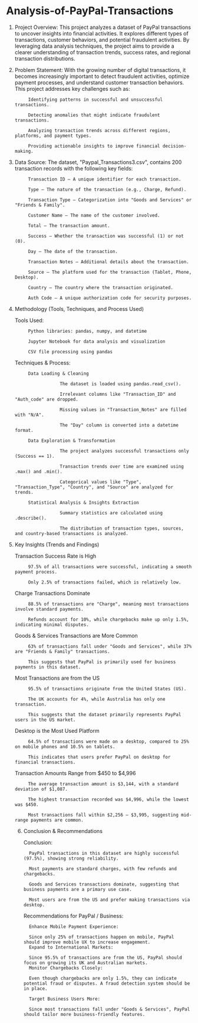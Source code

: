 # Analysis-of-PayPal-Transactions
1. Project Overview:
This project analyzes a dataset of PayPal transactions to uncover insights into financial activities. It explores different types of transactions, customer behaviors, and potential fraudulent activities. By leveraging data analysis techniques, the project aims to provide a clearer understanding of transaction trends, success rates, and regional transaction distributions.

2. Problem Statement:
With the growing number of digital transactions, it becomes increasingly important to detect fraudulent activities, optimize payment processes, and understand customer transaction behaviors. This project addresses key challenges such as:

            Identifying patterns in successful and unsuccessful transactions.
            
            Detecting anomalies that might indicate fraudulent transactions.
            
            Analyzing transaction trends across different regions, platforms, and payment types.
            
            Providing actionable insights to improve financial decision-making.

3. Data Source:
The dataset, "Paypal_Transactions3.csv", contains 200 transaction records with the following key fields:
        
            Transaction ID – A unique identifier for each transaction.
            
            Type – The nature of the transaction (e.g., Charge, Refund).
            
            Transaction Type – Categorization into "Goods and Services" or "Friends & Family".
            
            Customer Name – The name of the customer involved.
            
            Total – The transaction amount.
            
            Success – Whether the transaction was successful (1) or not (0).
            
            Day – The date of the transaction.
            
            Transaction Notes – Additional details about the transaction.
            
            Source – The platform used for the transaction (Tablet, Phone, Desktop).
            
            Country – The country where the transaction originated.
            
            Auth Code – A unique authorization code for security purposes.
            
4. Methodology (Tools, Techniques, and Process Used)

   Tools Used:

            Python libraries: pandas, numpy, and datetime
            
            Jupyter Notebook for data analysis and visualization
            
            CSV file processing using pandas
            
   Techniques & Process:

            Data Loading & Cleaning

                        The dataset is loaded using pandas.read_csv().
                        
                        Irrelevant columns like "Transaction_ID" and "Auth_code" are dropped.
                        
                        Missing values in "Transaction_Notes" are filled with "N/A".
                        
                        The "Day" column is converted into a datetime format.
                        
            Data Exploration & Transformation

                        The project analyzes successful transactions only (Success == 1).
                        
                        Transaction trends over time are examined using .max() and .min().
                        
                        Categorical values like "Type", "Transaction_Type", "Country", and "Source" are analyzed for trends.
                        
            Statistical Analysis & Insights Extraction

                        Summary statistics are calculated using .describe().
                        
                        The distribution of transaction types, sources, and country-based transactions is analyzed.
                        
5. Key Insights (Trends and Findings)
   
   Transaction Success Rate is High
   
            97.5% of all transactions were successful, indicating a smooth payment process.
   
            Only 2.5% of transactions failed, which is relatively low.
   
   Charge Transactions Dominate
   
            88.5% of transactions are "Charge", meaning most transactions involve standard payments.

            Refunds account for 10%, while chargebacks make up only 1.5%, indicating minimal disputes.

   Goods & Services Transactions are More Common
   
            63% of transactions fall under "Goods and Services", while 37% are "Friends & Family" transactions.

            This suggests that PayPal is primarily used for business payments in this dataset.
   
   Most Transactions are from the US
   
            95.5% of transactions originate from the United States (US).

            The UK accounts for 4%, while Australia has only one transaction.

            This suggests that the dataset primarily represents PayPal users in the US market.
   
   Desktop is the Most Used Platform
   
            64.5% of transactions were made on a desktop, compared to 25% on mobile phones and 10.5% on tablets.

            This indicates that users prefer PayPal on desktop for financial transactions.
   
   Transaction Amounts Range from $450 to $4,996
   
            The average transaction amount is $3,144, with a standard deviation of $1,087.

            The highest transaction recorded was $4,996, while the lowest was $450.

            Most transactions fall within $2,256 – $3,995, suggesting mid-range payments are common.
   
   6. Conclusion & Recommendations
   
      Conclusion:
      
            PayPal transactions in this dataset are highly successful (97.5%), showing strong reliability.
      
            Most payments are standard charges, with few refunds and chargebacks.
      
            Goods and Services transactions dominate, suggesting that business payments are a primary use case.
      
            Most users are from the US and prefer making transactions via desktop.
      
      Recommendations for PayPal / Business:
      
            Enhance Mobile Payment Experience:

            Since only 25% of transactions happen on mobile, PayPal should improve mobile UX to increase engagement.
            Expand to International Markets:
            
            Since 95.5% of transactions are from the US, PayPal should focus on growing its UK and Australian markets.
            Monitor Chargebacks Closely:
            
            Even though chargebacks are only 1.5%, they can indicate potential fraud or disputes. A fraud detection system should be in place.
      
            Target Business Users More:
            
            Since most transactions fall under "Goods & Services", PayPal should tailor more business-friendly features.


















